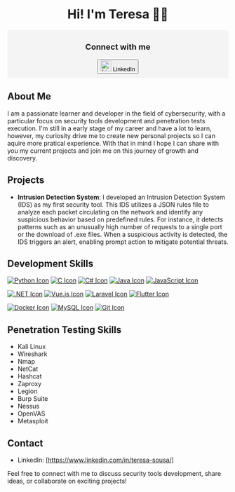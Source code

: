 <div align="center">
  <h1>Hi! I'm Teresa 👩‍💻</h1>
  <div style="background-color: #f4f4f4; padding: 10px;">
    <p style="font-size: 18px; font-weight: bold;">Connect with me</p>
    <a href="https://www.linkedin.com/in/teresa-sousa/" target="_blank">
      <button>
        <img src="https://img.icons8.com/color/48/000000/linkedin.png" alt="LinkedIn Icon" width="24px" height="24px">
        LinkedIn
      </button>
    </a>
  </div>
</div>




## About Me

I am a passionate learner and developer in the field of cybersecurity, with a particular focus on security tools development and penetration tests execution. I'm still in a early stage of my career and have a lot to learn, however, my curiosity drive me to create new personal projects so I can aquire more pratical experience. With that in mind I hope I can share with you my current projects and join me on this journey of growth and discovery.

## Projects

- **Intrusion Detection System**: I developed an Intrusion Detection System (IDS) as my first security tool. This IDS utilizes a JSON rules file to analyze each packet circulating on the network and identify any suspicious behavior based on predefined rules. For instance, it detects patterns such as an unusually high number of requests to a single port or the download of .exe files. When a suspicious activity is detected, the IDS triggers an alert, enabling prompt action to mitigate potential threats.

## Development Skills

[![Python Icon](https://skillicons.dev/icons?i=python)](https://www.python.org/)
[![C Icon](https://skillicons.dev/icons?i=c)](https://en.wikipedia.org/wiki/C_(programming_language))
[![C# Icon](https://skillicons.dev/icons?i=cs)](https://docs.microsoft.com/en-us/dotnet/csharp/)
[![Java Icon](https://skillicons.dev/icons?i=java)](https://www.java.com/)
[![JavaScript Icon](https://skillicons.dev/icons?i=js)](https://developer.mozilla.org/en-US/docs/Web/JavaScript)

[![.NET Icon](https://skillicons.dev/icons?i=dotnet)](https://dotnet.microsoft.com/) 
[![Vue.js Icon](https://skillicons.dev/icons?i=vuejs)](https://vuejs.org/) 
[![Laravel Icon](https://skillicons.dev/icons?i=laravel)](https://laravel.com/) 
[![Flutter Icon](https://skillicons.dev/icons?i=flutter)](https://flutter.dev/)

[![Docker Icon](https://skillicons.dev/icons?i=docker)](https://www.docker.com/) 
[![MySQL Icon](https://skillicons.dev/icons?i=mysql)](https://www.mysql.com/) 
[![Git Icon](https://skillicons.dev/icons?i=git)](https://git-scm.com/)

## Penetration Testing Skills

- Kali Linux
- Wireshark
- Nmap
- NetCat
- Hashcat
- Zaproxy
- Legion
- Burp Suite
- Nessus
- OpenVAS
- Metasploit

## Contact

- LinkedIn: [https://www.linkedin.com/in/teresa-sousa/]

Feel free to connect with me to discuss security tools development, share ideas, or collaborate on exciting projects!

